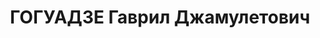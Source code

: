 ---
title: ГОГУАДЗЕ Гаврил Джамулетович
description: "Род. в 1884. Род занятий: до ареста заведующий кабинетом Научной Педагогики\
  \ Научно-Исследовательского Института Педагогики. \n  Осужден Тройкой при НКВД ГССР\
  \ 14.11.1937. Мера наказания: расстрел с конфискацией личного имущества"
---